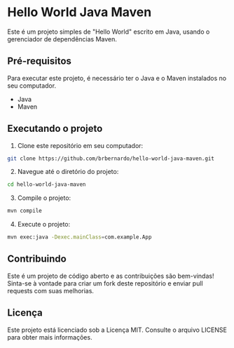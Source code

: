 # Hello World Java Maven

Este é um projeto simples de "Hello World" escrito em Java, usando o gerenciador de dependências Maven.

## Pré-requisitos
Para executar este projeto, é necessário ter o Java e o Maven instalados no seu computador.

* Java
* Maven

## Executando o projeto

1. Clone este repositório em seu computador:

```bash
git clone https://github.com/brbernardo/hello-world-java-maven.git
```

2.  Navegue até o diretório do projeto:

```bash
cd hello-world-java-maven
```

3.  Compile o projeto:

```bash
mvn compile
```

4.  Execute o projeto:

```bash
mvn exec:java -Dexec.mainClass=com.example.App
```

## Contribuindo

Este é um projeto de código aberto e as contribuições são bem-vindas! Sinta-se à vontade para criar um fork deste repositório e enviar pull requests com suas melhorias.

## Licença

Este projeto está licenciado sob a Licença MIT. Consulte o arquivo LICENSE para obter mais informações.